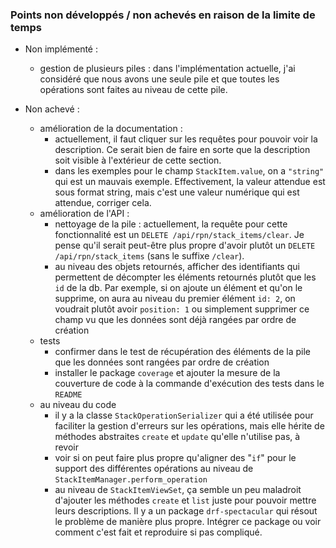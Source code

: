 ### Points non développés / non achevés en raison de la limite de temps

* Non implémenté :
  * gestion de plusieurs piles : dans l'implémentation actuelle, j'ai considéré
que nous avons une seule pile et que toutes les opérations sont faites au niveau
de cette pile.

* Non achevé :
  * amélioration de la documentation :
    * actuellement, il faut cliquer sur les requêtes pour pouvoir voir la
description. Ce serait bien de faire en sorte que la description soit visible
à l'extérieur de cette section.
    * dans les exemples pour le champ `StackItem.value`, on a `"string"` qui 
est un mauvais exemple. Effectivement, la valeur attendue est sous format
string, mais c'est une valeur numérique qui est attendue, corriger cela.
  * amélioration de l'API :
    * nettoyage de la pile : actuellement, la requête pour cette fonctionnalité
est un `DELETE /api/rpn/stack_items/clear`. Je pense qu'il serait peut-être plus
propre d'avoir plutôt un `DELETE /api/rpn/stack_items` (sans le suffixe `/clear`).
    * au niveau des objets retournés, afficher des identifiants qui permettent 
de décompter les éléments retournés plutôt que les `id` de la db. Par exemple, 
si on ajoute un élément et qu'on le supprime, on aura au niveau du premier
élément `id: 2`, on voudrait plutôt avoir `position: 1` ou simplement
supprimer ce champ vu que les données sont déjà rangées par ordre de création
  * tests
    * confirmer dans le test de récupération des éléments de la pile que les
données sont rangées par ordre de création
    * installer le package `coverage` et ajouter la mesure de la couverture de
code à la commande d'exécution des tests dans le `README`
  * au niveau du code
    * il y a la classe `StackOperationSerializer` qui a été utilisée pour 
faciliter la gestion d'erreurs sur les opérations, mais elle hérite de méthodes
abstraites `create` et `update` qu'elle n'utilise pas, à revoir
    * voir si on peut faire plus propre qu'aligner des "`if`" pour le support des
différentes opérations au niveau de `StackItemManager.perform_operation`
    * au niveau de `StackItemViewSet`, ça semble un peu maladroit d'ajouter
les méthodes `create` et `list` juste pour pouvoir mettre leurs descriptions. Il
y a un package `drf-spectacular` qui résout le problème de manière plus propre. 
Intégrer ce package ou voir comment c'est fait et reproduire si pas compliqué.
